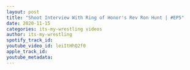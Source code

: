 ```yaml
---
layout: post
title: "Shoot Interview With Ring of Honor's Rev Ron Hunt | #EP5"
date: 2020-11-15
categories: its-my-wrestling videos
author: its-my-wrestling
spotify_track_id: 
youtube_video_id: leiItHhQ2f0
apple_track_id: 
youtube_metadata: 
---
```

